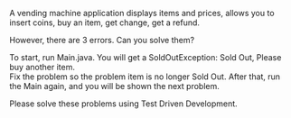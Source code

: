 A vending machine application displays items and prices, allows you to insert coins, 
buy an item, get change, get a refund.  

However, there are 3 errors.  Can you solve them?

To start, run Main.java.  You will get a SoldOutException:  Sold Out, Please buy another item.  
Fix the problem so the problem item is no longer Sold Out.  After that, run the Main again, 
and you will be shown the next problem.

Please solve these problems using Test Driven Development.